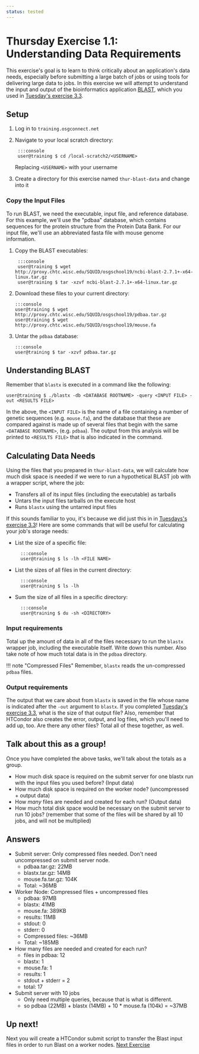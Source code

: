 ```yaml
---
status: tested
---
```


Thursday Exercise 1.1: Understanding Data Requirements
===============================

This exercise's goal is to learn to think critically about an application's data needs, especially before submitting a
large batch of jobs or using tools for delivering large data to jobs.
In this exercise we will attempt to understand the input and output of the bioinformatics application
[BLAST](http://blast.ncbi.nlm.nih.gov/), which you used in [Tuesday's exercise 3.3](/materials/day2/part3-ex3-wrapper.md).

Setup
-----

1. Log in to `training.osgconnect.net`
1. Navigate to your local scratch directory:

        :::console
        user@training $ cd /local-scratch2/<USERNAME>

    Replacing `<USERNAME>` with your username

1. Create a directory for this exercise named `thur-blast-data` and change into it

### Copy the Input Files ###

To run BLAST, we need the executable, input file, and reference database.
For this example, we'll use the "pdbaa" database, which contains sequences for the protein structure from the Protein
Data Bank.
For our input file, we'll use an abbreviated fasta file with mouse genome information.

1. Copy the BLAST executables:

        :::console
        user@training $ wget http://proxy.chtc.wisc.edu/SQUID/osgschool19/ncbi-blast-2.7.1+-x64-linux.tar.gz
        user@training $ tar -xzvf ncbi-blast-2.7.1+-x64-linux.tar.gz

1.  Download these files to your current directory:

        :::console
        user@training $ wget http://proxy.chtc.wisc.edu/SQUID/osgschool19/pdbaa.tar.gz
        user@training $ wget http://proxy.chtc.wisc.edu/SQUID/osgschool19/mouse.fa

1.  Untar the `pdbaa` database:

        :::console
        user@training $ tar -xzvf pdbaa.tar.gz

Understanding BLAST
-------------------

Remember that `blastx` is executed in a command like the following:

``` console
user@training $ ./blastx -db <DATABASE ROOTNAME> -query <INPUT FILE> -out <RESULTS FILE>
```

In the above, the `<INPUT FILE>` is the name of a file containing a number of genetic sequences (e.g. `mouse.fa`), and
the database that these are compared against is made up of several files that begin with the same `<DATABASE ROOTNAME>`,
(e.g. `pdbaa`).
The output from this analysis will be printed to `<RESULTS FILE>` that is also indicated in the command.

Calculating Data Needs
----------------------

Using the files that you prepared in `thur-blast-data`, we will calculate how much disk space is needed if we were to
run a hypothetical BLAST job with a wrapper script, where the job:

- Transfers all of its input files (including the executable) as tarballs
- Untars the input files tarballs on the execute host
- Runs `blastx` using the untarred input files

If this sounds familiar to you, it's because we did just this in in
[Tuesdays's exercise 3.3](/materials/day2/part3-ex3-wrapper)!
Here are some commands that will be useful for calculating your job's storage needs:

- List the size of a specific file:

        :::console
        user@training $ ls -lh <FILE NAME>

- List the sizes of all files in the current directory:

        :::console
        user@training $ ls -lh

- Sum the size of all files in a specific directory:

        :::console
        user@training $ du -sh <DIRECTORY>

### Input requirements

Total up the amount of data in all of the files necessary to run the `blastx` wrapper job, including the executable itself.
Write down this number.
Also take note of how much total data is in the `pdbaa` directory.

!!! note "Compressed Files"
    Remember, `blastx` reads the un-compressed `pdbaa` files.

### Output requirements

The output that we care about from `blastx` is saved in the file whose name is indicated after the `-out` argument to
`blastx`.
If you completed [Tuesday's exercise 3.3](/materials/day2/part3-ex3-wrapper.md), what is the size of that output file?
Also, remember that HTCondor also creates the error, output, and log files, which you'll need to add up, too.
Are there any other files?
Total all of these together, as well.

Talk about this as a group!
---------------------------

Once you have completed the above tasks, we'll talk about the totals as a group.

-   How much disk space is required on the submit server for one blastx run with the input files you used before?
    (Input data)
-   How much disk space is required on the worker node? (uncompressed + output data)
-   How *many* files are needed and created for each run? (Output data)
-   How much total disk space would be necessary on the submit server to run 10 jobs?
    (remember that some of the files will be shared by all 10 jobs, and will not be multiplied)

Answers
-------

- Submit server: Only compressed files needed.  Don't need uncompressed on submit server node.
    - pdbaa.tar.gz: 22MB
    - blastx.tar.gz: 14MB
    - mouse.fa.tar.gz: 104K
    - Total: ~36MB
- Worker Node: Compressed files + uncompressed files
    - pdbaa: 97MB
    - blastx: 41MB
    - mouse.fa: 389KB
    - results: 11MB
    - stdout: 0
    - stderr: 0
    - Compressed files: ~36MB
    - Total: ~185MB
- How many files are needed and created for each run?
    - files in pdbaa: 12
    - blastx: 1
    - mouse.fa: 1
    - results: 1
    - stdout + stderr = 2
    - total: 17
- Submit server with 10 jobs
    - Only need multiple queries, because that is what is different.
    - so pdbaa (22MB) + blastx (14MB) + 10 * mouse.fa (104k) = ~37MB


<!--
## Removed 2019, not sure how users are supposed to reasonably get this info
-   Assuming that each file is read completely by BLAST, and since you know how long blastx runs (time it):
    -   At what rate are files read in?
    -   How many MB/s?
- Rates:
    - my run, and this can vary: 198 seconds
    - 17 / 198 = 0.086 files per second (low)
    - 149 / 198 = 0.75 MBs per second


-->

Up next!
--------

Next you will create a HTCondor submit script to transfer the Blast input files in order to run Blast on a worker nodes.
[Next Exercise](/materials/day4/part1-ex2-file-transfer.md)
